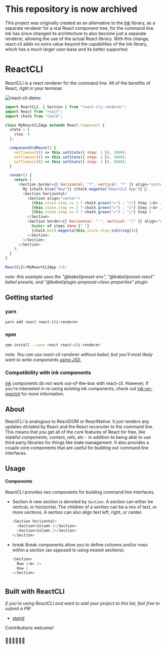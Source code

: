 # This repository is now archived
This project was originally created as an alternative to the [Ink](https://github.com/vadimdemedes/ink) library, as a separate renderer for a real React component tree, for the command line. Ink has since changed its architecture to also become just a separate renderer, allowing the use of the actual React library. With this change, react-cli adds no extra value beyond the capabilities of the Ink library, which has a much larger user-base and its better supported.

# ReactCLI

ReactCLI is a react renderer for the command line. All of the benefits of React, right in your terminal.

![react-cli-demo](/.github/demo.svg)

```javascript
import ReactCLI, { Section } from "react-cli-renderer";
import React from "react";
import chalk from "chalk";

class MyReactCLIApp extends React.Component {
  state = {
    step: 0
  };

  componentDidMount() {
    setTimeout(() => this.setState({ step: 1 }), 1000);
    setTimeout(() => this.setState({ step: 2 }), 2000);
    setTimeout(() => this.setState({ step: 3 }), 3000);
  }

  render() {
    return (
      <Section border={{ horizontal: "*", vertical: "*" }} align="center">
        My {chalk.blue("New")} {chalk.magenta("ReactCLI App")} 🚀
        <Section horizontal>
          <Section align="center">
            {this.state.step >= 1 ? chalk.green("✔︎") : "◯"} Step 1<br />
            {this.state.step >= 2 ? chalk.green("✔︎") : "◯"} Step 2<br />
            {this.state.step >= 3 ? chalk.green("✔︎") : "◯"} Step 3
          </Section>
          <Section border={{ horizontal: "-", vertical: "|" }} align="center">
            Number of steps done:{" "}
            {chalk.bold.magenta(this.state.step.toString())}
          </Section>
        </Section>
      </Section>
    );
  }
}

ReactCLI(<MyReactCLIApp />);
```

_note: this example uses the "@babel/preset-env", "@babel/preset-react" babel presets, and "@babel/plugin-proposal-class-properties" plugin_

## Getting started

### yarn

```bash
yarn add react react-cli-renderer
```

### npm

```bash
npm install --save react react-cli-renderer
```

_note: You can use react-cli-renderer without babel, but you'll most likely want to write components [using JSX.](https://reactjs.org/docs/add-react-to-a-website.html#add-jsx-to-a-project)_

### Compatibility with ink components

[ink](https://github.com/vadimdemedes/ink) components do not work out-of-the-box with react-cli. However, if you're interested in re-using existing ink components, check out [ink-on-reactcli](https://github.com/cspotcode/ink-on-reactcli) for more information.

## About

ReactCLI is analogous to ReactDOM or ReactNative. It just renders any updates dictated by React and the React reconciler to the command line. This means that you get all of the core features of React for free, like stateful components, context, refs, etc - in addition to being able to use third party libraries for things like state management. It also provides a couple core components that are useful for building out command line interfaces.

## Usage

#### Components

ReactCLI provides two components for building command line interfaces.

- Section
  A new section is denoted by `Section`. A section can either be vertical, or horizontal. The children of a section can be a mix of text, or more sections. A section can also align text left, right, or center.

  ```javascript
  <Section horizontal>
    <Section>Column 1</Section>
    <Section>Column 2</Section>
  </Section>
  ```

- break
  Break components allow you to define columns and/or rows within a section (as opposed to using nested sections).

  ```javascript
  <Section>
    Row 1<br />
    Row 2
  </Section>
  ```

#

## Built with ReactCLI

_if you're using ReactCLI and want to add your project to this list, feel free to submit a PR!_

- [startd](https://github.com/mgrip/startd)

Contributions welcome!

### 👨‍🎤👩‍🔬👨‍🎨

#
